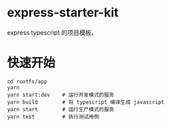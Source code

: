# express-starter-kit
express typescript 的项目模板。


# 快速开始

```
cd rootfs/app
yarn
yarn start:dev    # 运行开发模式的服务
yarn build        # 将 typescript 编译生成 javascript
yarn start        # 运行生产模式的服务
yarn test         # 执行测试用例
```

